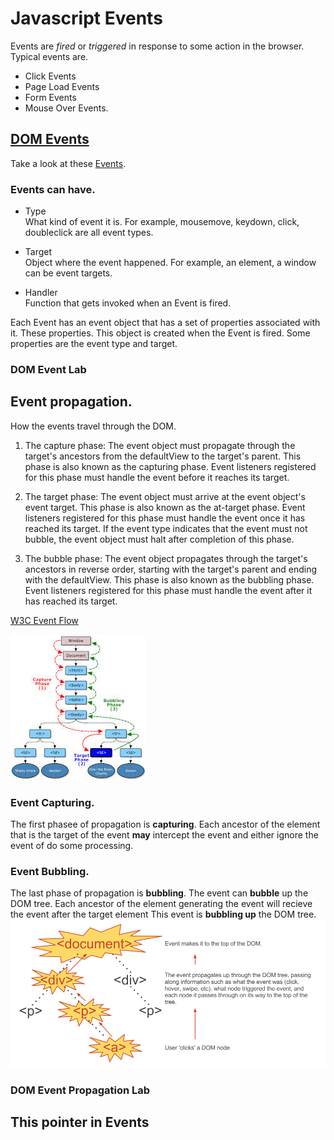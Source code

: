 # Javascript Events

Events are _fired_ or _triggered_ in response to some action in the browser. Typical events are.  

* Click Events  
* Page Load Events
* Form Events
* Mouse Over Events.

## [DOM Events](http://en.wikipedia.org/wiki/DOM_events)
Take a  look at these [Events](http://en.wikipedia.org/wiki/DOM_events#Common.2FW3C_events).

### Events can have.
* Type  
	What kind of event it is. For example, mousemove, keydown, click, doubleclick are all event types.

* Target  
	Object where the event happened. For example, an element, a window can be event targets.
	
* Handler  
	Function that gets invoked when an Event is fired.
	
	
	
Each Event has an event object that has a set of properties associated with it. These properties. This object is created when the Event is fired. Some properties are the event type and target.

### DOM Event Lab


## Event propagation.
How the events travel through the DOM. 

1. The capture phase: The event object must propagate through the target's ancestors from the defaultView to the target's parent. This phase is also known as the capturing phase. Event listeners registered for this phase must handle the event before it reaches its target.

2. The target phase: The event object must arrive at the event object's event target. This phase is also known as the at-target phase. Event listeners registered for this phase must handle the event once it has reached its target. If the event type indicates that the event must not bubble, the event object must halt after completion of this phase.

3. The bubble phase: The event object propagates through the target's ancestors in reverse order, starting with the target's parent and ending with the defaultView. This phase is also known as the bubbling phase. Event listeners registered for this phase must handle the event after it has reached its target.

[W3C Event Flow](http://www.w3.org/TR/DOM-Level-2-Events/events.html#Events-flow)

![W3C Event Flow](./w3c_event_flow.jpeg "W3C Event Flow")

### Event Capturing.
The first phasee of propagation is __capturing__. Each ancestor of the element that is the target of the event __may__ intercept the event and either ignore the event of do some processing.

### Event Bubbling.
The last phase of propagation is __bubbling__. The event can __bubble__ up the DOM tree. Each ancestor of the element generating the event will recieve the event after the target element This event is __bubbling up__ the DOM tree.
![dfjfd](./event-bubbling.png)


### DOM Event Propagation Lab


## This pointer in Events


